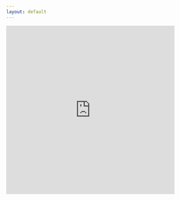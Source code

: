 ```yaml
---
layout: default
---
```



<iframe src="https://www.google.com/maps/embed?pb=!1m18!1m12!1m3!1d2642.0794852714384!2d9.039359815801749!3d48.53170843160651!2m3!1f0!2f0!3f0!3m2!1i1024!2i768!4f13.1!3m3!1m2!1s0x4799e4d1ba7c6b51%3A0x50182041ad18c70e!2sCentre%20for%20Integrative%20Neuroscience!5e0!3m2!1sde!2sde!4v1666187186192!5m2!1sde!2sde" width="450" height="450" style="border:0;" allowfullscreen="" loading="lazy" referrerpolicy="no-referrer-when-downgrade"></iframe>